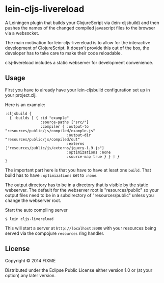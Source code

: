 # lein-cljs-livereload

A Leiningen plugin that builds your ClojureScript via (lein-cljsbuild)
and then pushes the names of the changed compiled javascript files to
the browser via a websocket.

The main motivation for lein-cljs-livereload is to allow for the
interactive development of ClojureScript. It doesn't provide this out
of the box, the developer has to take care to make their code reloadable.

clsj-livereload includes a static webserver for development convenience.

## Usage

First you have to already have your lein-cljsbuild configuration set
up in your project.clj.

Here is an example:

    :cljsbuild {
      { :builds [ { :id "example" 
                    :source-paths ["src/"]
                    :compiler { :output-to "resources/public/js/compiled/example.js"
                                :output-dir "resources/public/js/compiled/out"
                                :externs ["resources/public/js/externs/jquery-1.9.js"]
                                :optimizations :none
                                :source-map true } } ] } 
    }

The important part here is that you have to have at least one
`build`. That build has to have `:optimizations` set to `:none`.

The output directory has to be in a directory that is visible by the
static webserver. The default for the webserver root is
"resources/public" so your output files need to be in a subdirectory
of "resources/public" unless you change the webserver root.

Start the auto compiling server 

    $ lein cljs-livereload

This will start a server at `http://localhost:8080` with your
resources being served via the compojure `resources` ring handler.






## License

Copyright © 2014 FIXME

Distributed under the Eclipse Public License either version 1.0 or (at
your option) any later version.
